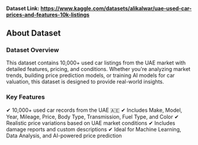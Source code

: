 
#### Dataset Link: https://www.kaggle.com/datasets/alikalwar/uae-used-car-prices-and-features-10k-listings

## About Dataset

### Dataset Overview
This dataset contains 10,000+ used car listings from the UAE market with detailed features, pricing, and conditions. Whether you're analyzing market trends, building price prediction models, or training AI models for car valuation, this dataset is designed to provide real-world insights.

### Key Features
✔ 10,000+ used car records from the UAE 🇦🇪
✔ Includes Make, Model, Year, Mileage, Price, Body Type, Transmission, Fuel Type, and Color
✔ Realistic price variations based on UAE market conditions
✔ Includes damage reports and custom descriptions
✔ Ideal for Machine Learning, Data Analysis, and AI-powered price prediction